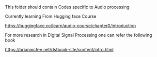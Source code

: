 This folder should contain Codes specific to Audio processing

Currently learning From Hugging face Course

https://huggingface.co/learn/audio-course/chapter0/introduction

For more research in Digital Signal Processing one can refer the following book

https://brianmcfee.net/dstbook-site/content/intro.html
